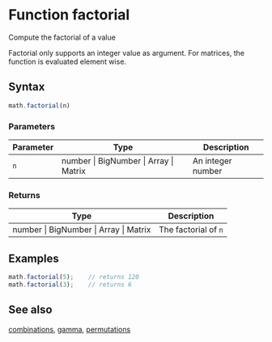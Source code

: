 # Function factorial

Compute the factorial of a value

Factorial only supports an integer value as argument.
For matrices, the function is evaluated element wise.


## Syntax

```js
math.factorial(n)
```

### Parameters

Parameter | Type | Description
--------- | ---- | -----------
`n` | number &#124; BigNumber &#124; Array &#124; Matrix | An integer number

### Returns

Type | Description
---- | -----------
number &#124; BigNumber &#124; Array &#124; Matrix | The factorial of `n`


## Examples

```js
math.factorial(5);    // returns 120
math.factorial(3);    // returns 6
```


## See also

[combinations](combinations.md),
[gamma](gamma.md),
[permutations](permutations.md)


<!-- Note: This file is automatically generated from source code comments. Changes made in this file will be overridden. -->
